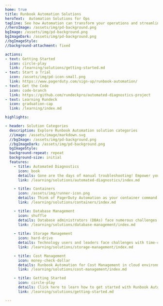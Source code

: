 ```yaml
---
home: true
title: Runbook Automation Solutions
heroText:  Automation Solutions for Ops
tagline: See how Automation can transform your operations and streamline processes.
//heroImage: /assets/img/pd-background.png
bgImage: /assets/img/pd-background.png
bgImageDark: /assets/img/pd-background.png
//bgImageStyle:
//background-attachment: fixed

actions:
- text: Getting Started
  icon: circle-play
  link: /learning/solutions/getting-started.md
- text: Start a Trial
  icon: /assets/img/pd-icon-small.png
  link: https://www.pagerduty.com/sign-up/runbook-automation/
- text: Get the Code
  icon: code-branch
  link: https://github.com/rundeckpro/automated-diagnostics-project
- text: Learning Rundeck
  icon: graduation-cap
  link: /learning/index.md

highlights:

- header: Solution Categories
  description: Explore Runbook Automation solution categories
  //image: /assets/image/markdown.svg
  //bgImage: /assets/img/pd-background.png
  //bgImageDark: /assets/img/pd-background.png
  bgImageStyle:
  background-repeat: repeat
  background-size: initial
  features:
    - title: Automated Diagnostics
      icon: book 
      details: Gone are the days of manual troubleshooting! Empower your teams to orchestrate your infrastructure environments effortlessly, ensuring seamless integration between your infrastructure and business-critical applications. When things go sideways, use these solutions to diagnose and resolve problems before they escalate.
      link: /learning/solutions/automated-diagnostics/index.md

    - title: Containers
      icon: /assets/img/runner-icon.png
      details: Think of PagerDuty Automation as your container command center, where you can manage distributed environments at scale without the headache. Whether it’s handling container sprawl or automating response playbooks, you stay in control with real-time insights and automated resolutions—keeping everything running at peak performance.
      link: /learning/solutions/containers/index.md

    - title: Database Management
      icon: shuffle
      details: Database administrators (DBAs) face numerous challenges related to data security, maintaining high availability, and optimizing performance.  Check out how Automation can make these problems yesterday's stress.
      link: /learning/solutions/database-management/index.md
    
    - title: Storage Management
      icon: hard-drive
      details: Technology users and leaders face challenges with time-consuming and error-prone manual processes when managing storage across various systems.  Without automation managing storage across complex systems requires significant effort and risks operational inefficiencies, and service disruptions.
      link: /learning/solutions/storage-management/index.md

    - title: Cost Management
      icon: money-check-dollar
      details: Runbook Automation for Cost Management in cloud environments streamlines complex workflows, reduces operational costs, minimizes errors, and enhances efficiency by automating resource optimization, cleanup processes, and policy enforcement across multiple platforms.
      link: /learning/solutions/cost-management/index.md

    - title: Getting Started
      icon: circle-play
      details: Click here to learn how to get started with Runbook Automation prebuilt solutions.
      link: /learning/solutions/getting-started.md

---
```

